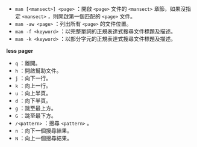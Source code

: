 * `man [<mansect>] <page>` ：開啟 `<page>` 文件的 `<mansect>` 章節，如果沒指定 `<mansect>` ，則開啟第一個匹配的 `<page>` 文件。
* `man -aw <page>` ：列出所有 `<page>` 的文件位置。
* `man -f <keyword>` ：以完整單詞的正規表達式搜尋文件標題及描述。
* `man -k <keyword>` ：以部分字元的正規表達式搜尋文件標題及描述。

**less pager**

* `q` ：離開。
* `h` ：開啟幫助文件。
* `j` ：向下一行。
* `k` ：向上一行。
* `u` ：向上半頁。
* `d` ：向下半頁。
* `g` ：跳至最上方。
* `G` ：跳至最下方。
* `/<pattern>` ：搜尋 `<pattern>` 。
* `n` ：向下一個搜尋結果。
* `N` ：向上一個搜尋結果。
